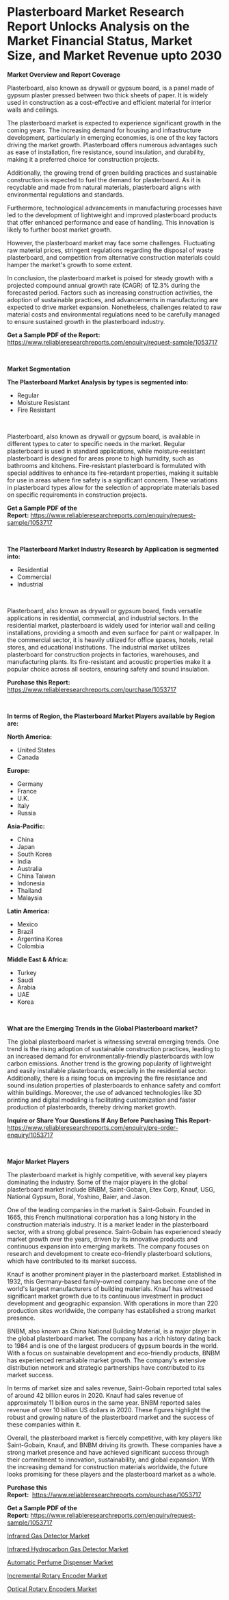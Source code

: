 <p><h1>Plasterboard Market Research Report Unlocks Analysis on the Market Financial Status, Market Size, and Market Revenue upto 2030</h1></p><p><strong>Market Overview and Report Coverage</strong></p>
<p><p>Plasterboard, also known as drywall or gypsum board, is a panel made of gypsum plaster pressed between two thick sheets of paper. It is widely used in construction as a cost-effective and efficient material for interior walls and ceilings.</p><p>The plasterboard market is expected to experience significant growth in the coming years. The increasing demand for housing and infrastructure development, particularly in emerging economies, is one of the key factors driving the market growth. Plasterboard offers numerous advantages such as ease of installation, fire resistance, sound insulation, and durability, making it a preferred choice for construction projects.</p><p>Additionally, the growing trend of green building practices and sustainable construction is expected to fuel the demand for plasterboard. As it is recyclable and made from natural materials, plasterboard aligns with environmental regulations and standards.</p><p>Furthermore, technological advancements in manufacturing processes have led to the development of lightweight and improved plasterboard products that offer enhanced performance and ease of handling. This innovation is likely to further boost market growth.</p><p>However, the plasterboard market may face some challenges. Fluctuating raw material prices, stringent regulations regarding the disposal of waste plasterboard, and competition from alternative construction materials could hamper the market's growth to some extent.</p><p>In conclusion, the plasterboard market is poised for steady growth with a projected compound annual growth rate (CAGR) of 12.3% during the forecasted period. Factors such as increasing construction activities, the adoption of sustainable practices, and advancements in manufacturing are expected to drive market expansion. Nonetheless, challenges related to raw material costs and environmental regulations need to be carefully managed to ensure sustained growth in the plasterboard industry.</p></p>
<p><strong>Get a Sample PDF of the Report:</strong> <a href="https://www.reliableresearchreports.com/enquiry/request-sample/1053717">https://www.reliableresearchreports.com/enquiry/request-sample/1053717</a></p>
<p>&nbsp;</p>
<p><strong>Market Segmentation</strong></p>
<p><strong>The Plasterboard Market Analysis by types is segmented into:</strong></p>
<p><ul><li>Regular</li><li>Moisture Resistant</li><li>Fire Resistant</li></ul></p>
<p>&nbsp;</p>
<p><p>Plasterboard, also known as drywall or gypsum board, is available in different types to cater to specific needs in the market. Regular plasterboard is used in standard applications, while moisture-resistant plasterboard is designed for areas prone to high humidity, such as bathrooms and kitchens. Fire-resistant plasterboard is formulated with special additives to enhance its fire-retardant properties, making it suitable for use in areas where fire safety is a significant concern. These variations in plasterboard types allow for the selection of appropriate materials based on specific requirements in construction projects.</p></p>
<p><strong>Get a Sample PDF of the Report:</strong>&nbsp;<a href="https://www.reliableresearchreports.com/enquiry/request-sample/1053717">https://www.reliableresearchreports.com/enquiry/request-sample/1053717</a></p>
<p>&nbsp;</p>
<p><strong>The Plasterboard Market Industry Research by Application is segmented into:</strong></p>
<p><ul><li>Residential</li><li>Commercial</li><li>Industrial</li></ul></p>
<p>&nbsp;</p>
<p><p>Plasterboard, also known as drywall or gypsum board, finds versatile applications in residential, commercial, and industrial sectors. In the residential market, plasterboard is widely used for interior wall and ceiling installations, providing a smooth and even surface for paint or wallpaper. In the commercial sector, it is heavily utilized for office spaces, hotels, retail stores, and educational institutions. The industrial market utilizes plasterboard for construction projects in factories, warehouses, and manufacturing plants. Its fire-resistant and acoustic properties make it a popular choice across all sectors, ensuring safety and sound insulation.</p></p>
<p><strong>Purchase this Report:</strong>&nbsp; <a href="https://www.reliableresearchreports.com/purchase/1053717">https://www.reliableresearchreports.com/purchase/1053717</a></p>
<p>&nbsp;</p>
<p><strong>In terms of Region, the Plasterboard Market Players available by Region are:</strong></p>
<p>
    <p> <strong> North America: </strong>
        <ul>
            <li>United States</li>
            <li>Canada</li>
        </ul>
        </p> 
    <p> <strong> Europe: </strong>
        <ul>
            <li>Germany</li>
            <li>France</li>
            <li>U.K.</li>
            <li>Italy</li>
            <li>Russia</li>
        </ul>
        </p> 
    <p> <strong> Asia-Pacific: </strong>
        <ul>
            <li>China</li>
            <li>Japan</li>
            <li>South Korea</li>
            <li>India</li>
            <li>Australia</li>
            <li>China Taiwan</li>
            <li>Indonesia</li>
            <li>Thailand</li>
            <li>Malaysia</li>
        </ul>
        </p> 
    <p> <strong> Latin America: </strong>
        <ul>
            <li>Mexico</li>
            <li>Brazil</li>
            <li>Argentina Korea</li>
            <li>Colombia</li>
        </ul>
        </p> 
    <p> <strong> Middle East & Africa: </strong>
        <ul>
            <li>Turkey</li>
            <li>Saudi</li>
            <li>Arabia</li>
            <li>UAE</li>
            <li>Korea</li>
        </ul>
    </p>
    </p>
<p>&nbsp;</p>
<p><strong>What are the Emerging Trends in the Global Plasterboard market?</strong></p>
<p><p>The global plasterboard market is witnessing several emerging trends. One trend is the rising adoption of sustainable construction practices, leading to an increased demand for environmentally-friendly plasterboards with low carbon emissions. Another trend is the growing popularity of lightweight and easily installable plasterboards, especially in the residential sector. Additionally, there is a rising focus on improving the fire resistance and sound insulation properties of plasterboards to enhance safety and comfort within buildings. Moreover, the use of advanced technologies like 3D printing and digital modeling is facilitating customization and faster production of plasterboards, thereby driving market growth.</p></p>
<p><strong>Inquire or Share Your Questions If Any Before Purchasing This Report</strong>- <a href="https://www.reliableresearchreports.com/enquiry/pre-order-enquiry/1053717">https://www.reliableresearchreports.com/enquiry/pre-order-enquiry/1053717</a></p>
<p>&nbsp;</p>
<p><strong>Major Market Players</strong></p>
<p><p>The plasterboard market is highly competitive, with several key players dominating the industry. Some of the major players in the global plasterboard market include BNBM, Saint-Gobain, Etex Corp, Knauf, USG, National Gypsum, Boral, Yoshino, Baier, and Jason.</p><p>One of the leading companies in the market is Saint-Gobain. Founded in 1665, this French multinational corporation has a long history in the construction materials industry. It is a market leader in the plasterboard sector, with a strong global presence. Saint-Gobain has experienced steady market growth over the years, driven by its innovative products and continuous expansion into emerging markets. The company focuses on research and development to create eco-friendly plasterboard solutions, which have contributed to its market success.</p><p>Knauf is another prominent player in the plasterboard market. Established in 1932, this Germany-based family-owned company has become one of the world's largest manufacturers of building materials. Knauf has witnessed significant market growth due to its continuous investment in product development and geographic expansion. With operations in more than 220 production sites worldwide, the company has established a strong market presence.</p><p>BNBM, also known as China National Building Material, is a major player in the global plasterboard market. The company has a rich history dating back to 1984 and is one of the largest producers of gypsum boards in the world. With a focus on sustainable development and eco-friendly products, BNBM has experienced remarkable market growth. The company's extensive distribution network and strategic partnerships have contributed to its market success.</p><p>In terms of market size and sales revenue, Saint-Gobain reported total sales of around 42 billion euros in 2020. Knauf had sales revenue of approximately 11 billion euros in the same year. BNBM reported sales revenue of over 10 billion US dollars in 2020. These figures highlight the robust and growing nature of the plasterboard market and the success of these companies within it.</p><p>Overall, the plasterboard market is fiercely competitive, with key players like Saint-Gobain, Knauf, and BNBM driving its growth. These companies have a strong market presence and have achieved significant success through their commitment to innovation, sustainability, and global expansion. With the increasing demand for construction materials worldwide, the future looks promising for these players and the plasterboard market as a whole.</p></p>
<p><strong>Purchase this Report:</strong>&nbsp;&nbsp;<a href="https://www.reliableresearchreports.com/purchase/1053717">https://www.reliableresearchreports.com/purchase/1053717</a></p>
<p></p>
<p><strong>Get a Sample PDF of the Report:</strong>&nbsp;<a href="https://www.reliableresearchreports.com/enquiry/request-sample/1053717">https://www.reliableresearchreports.com/enquiry/request-sample/1053717</a></p>
<p><p><a href="https://medium.com/@lorenzmayer1995/infrared-gas-detector-market-analysis-its-cagr-market-segmentation-and-global-industry-overview-0d0369c1ee80">Infrared Gas Detector Market</a></p><p><a href="https://medium.com/@noelkunzei1/infrared-hydrocarbon-gas-detector-market-comprehensive-assessment-by-type-application-and-45d03710ff0f">Infrared Hydrocarbon Gas Detector Market</a></p><p><a href="https://medium.com/@reganklocko456458/automatic-perfume-dispenser-market-analysis-and-sze-forecasted-for-period-from-2023-to-2030-c981a5ef91ec">Automatic Perfume Dispenser Market</a></p><p><a href="https://medium.com/@raymondgray765/incremental-rotary-encoder-market-insights-into-market-cagr-market-trends-and-growth-strategies-983c8ce6c781">Incremental Rotary Encoder Market</a></p><p><a href="https://medium.com/@jamesday5g/optical-rotary-encoders-market-insights-into-market-cagr-market-trends-and-growth-strategies-aa5cdf7514dc">Optical Rotary Encoders Market</a></p></p>